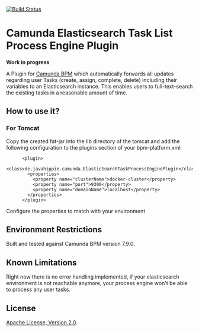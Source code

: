 [![Build Status](https://travis-ci.org/javahippie/camunda-elasticsearch-task-list-plugin.svg?branch=master)](https://travis-ci.org/javahippie/camunda-elasticsearch-task-list-plugin)

# Camunda Elasticsearch Task List Process Engine Plugin
**Work in progress**

A Plugin for [Camunda BPM](http://docs.camunda.org) which automatically forwards all updates regarding user Tasks (create, assign, complete, delete) including their variables to an Elasticsearch instance. This enables users to full-text-search the existing tasks in a reasonable amount of time. 

## How to use it?
### For Tomcat
Copy the created fat-jar into the lib directory of the tomcat and add the following configuration to the plugins section of your bpm-platform.xml:

```
      <plugin>
        <class>de.javahippie.camunda.ElasticSearchTaskProcessEnginePlugin</class>
        <properties>
          <property name="clusterName">docker-cluster</property>
          <property name="port">9300</property>
          <property name="domainName">localhost</property>
        </properties>
      </plugin>
```
Configure the properties to match with your environment

## Environment Restrictions
Built and tested against Camunda BPM version 7.9.0.

## Known Limitations
Right now there is no error handling implemented, if your elasticsearch environment is not reachable anymore, your process engine won't be able to process any user tasks.

## License
[Apache License, Version 2.0](http://www.apache.org/licenses/LICENSE-2.0).

<!-- HTML snippet for index page
  <tr>
    <td><img src="snippets/elasticsearch-task-plugin/src/main/resources/process.png" width="100"></td>
    <td><a href="snippets/elasticsearch-task-plugin">Camunda BPM Process Engine Plugin</a></td>
    <td>A Plugin for [Camunda BPM](http://docs.camunda.org).</td>
  </tr>
-->
<!-- Tweet
New @CamundaBPM example: Camunda BPM Process Engine Plugin - A Plugin for [Camunda BPM](http://docs.camunda.org). https://github.com/camunda/camunda-consulting/tree/master/snippets/elasticsearch-task-plugin
-->

